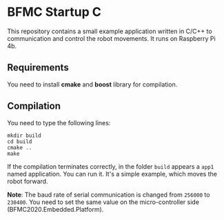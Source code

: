 # BFMC Startup C

This repository contains a small example application written in C/C++ to communication and control the robot movements. It runs on Raspberry Pi 4b.

## Requirements
You need to install **cmake** and **boost** library for compilation.

## Compilation
You need to type the following lines:
    
    mkdir build
    cd build
    cmake ..
    make

If the compilation terminates correctly, in the folder `build` appears a `app1` named application. 
You can run it. It's a simple example, which moves the robot forward. 


**Note**: The baud rate of serial communication is changed from `256000` to `230400`. 
You need to set the same value on the micro-controller side (BFMC2020.Embedded.Platform). 

